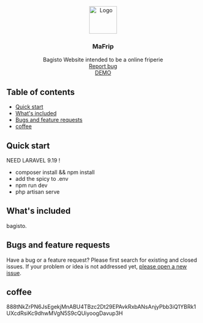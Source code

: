 <p align="center">
  <a href="https://lesstax.ch">
    <img src="./resources/views/components/logo.svg" alt="Logo" width=72 height=72>
  </a>

  <h3 align="center">MaFrip</h3>

  <p align="center">
    Bagisto Website intended to be a online friperie
    <br>
    <a href="https://github.com/SchallenbeGa/mafrip/issues/new">Report bug</a>
    <br>
    <a target="_blank" href="https://lesstax.ch">DEMO</a>
  </p>
</p>


## Table of contents

- [Quick start](#quick-start)
- [What's included](#whats-included) 
- [Bugs and feature requests](#bugs-and-feature-requests)
- [coffee](#coffee) 

## Quick start
 NEED LARAVEL 9.19 !

- composer install && npm install
- add the spicy to .env
- npm run dev
- php artisan serve


## What's included
bagisto.

## Bugs and feature requests

Have a bug or a feature request? Please first search for existing and closed issues. If your problem or idea is not addressed yet, [please open a new issue](https://github.com/SchallenbeGa/smugl/issues/new).

## coffee

888tNkZrPN6JsEgekjMnABU4TBzc2Dt29EPAvkRxbANsAnjyPbb3iQ1YBRk1UXcdRsiKc9dhwMVgN5S9cQUiyoogDavup3H
